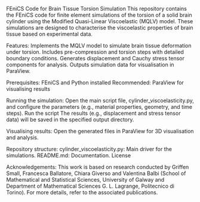 FEniCS Code for Brain Tissue Torsion Simulation
This repository contains the FEniCS code for finite element simulations of the torsion of a solid brain cylinder using the Modified Quasi-Linear Viscoelastic (MQLV) model. These simulations are designed to characterise the viscoelastic properties of brain tissue based on experimental data.

Features: 
Implements the MQLV model to simulate brain tissue deformation under torsion.
Includes pre-compression and torsion steps with detailed boundary conditions.
Generates displacement and Cauchy stress tensor components for analysis.
Outputs simulation data for visualisation in ParaView.

Prerequisites: 
FEniCS and Python installed 
Recommended: ParaView for visualising results

Running the simulation:
Open the main script file, cylinder_viscoelasticity.py, and configure the parameters (e.g., material properties, geometry, and time steps).
Run the script
The results (e.g., displacement and stress tensor data) will be saved in the specified output directory.

Visualising results:
Open the generated files in ParaView for 3D visualisation and analysis.

Repository structure: 
cylinder_viscoelasticity.py: Main driver for the simulations.
README.md: Documentation.
License

Acknowledgements: 
This work is based on research conducted by Griffen Small, Francesca Ballatore, Chiara Giverso and Valentina Balbi (School of Mathematical and Statistical Sciences, University of Galway and Department of Mathematical Sciences G. L. Lagrange, Politecnico di Torino). For more details, refer to the associated publications.

